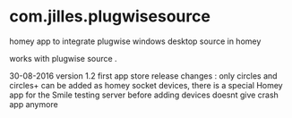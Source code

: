 # com.jilles.plugwisesource
homey app to integrate plugwise windows desktop source in homey 

works with plugwise source .

30-08-2016 version 1.2 first app store release
changes :
only circles and circles+ can be added as homey socket devices, there is a special Homey app for the Smile
testing server before adding devices doesnt give crash app anymore

